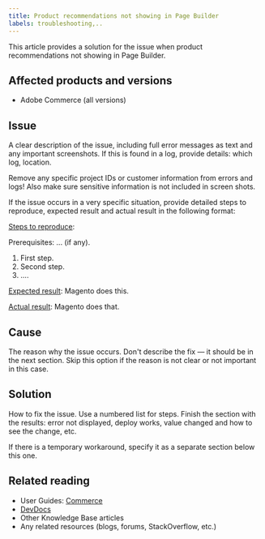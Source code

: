 ```yaml
---
title: Product recommendations not showing in Page Builder
labels: troubleshooting,..
---
```


This article provides a solution for the issue when product recommendations not showing in Page Builder.

## Affected products and versions

* Adobe Commerce (all versions)

## Issue

A clear description of the issue, including full error messages as text and any important screenshots.
If this is found in a log, provide details: which log, location.

Remove any specific project IDs or customer information from errors and logs! Also make sure sensitive information is not included in screen shots.

If the issue occurs in a very specific situation, provide detailed steps to reproduce, expected result and actual result in the following format:

<u>Steps to reproduce</u>:

Prerequisites: ... (if any).

1. First step.
1. Second step.
1. ....

<u>Expected result</u>:
Magento does this.

<u>Actual result</u>:
Magento does that.

## Cause

The reason why the issue occurs. Don't describe the fix — it should be in the next section. Skip this option if the reason is not clear or not important in this case.

## Solution

How to fix the issue. Use a numbered list for steps.
Finish the section with the results: error not displayed, deploy works, value changed and how to see the change, etc.

If there is a temporary workaround, specify it as a separate section below this one.

## Related reading

* User Guides: [Commerce](https://docs.magento.com/user-guide/)
* [DevDocs](https://devdocs.magento.com)
* Other Knowledge Base articles
* Any related resources (blogs, forums, StackOverflow, etc.)
